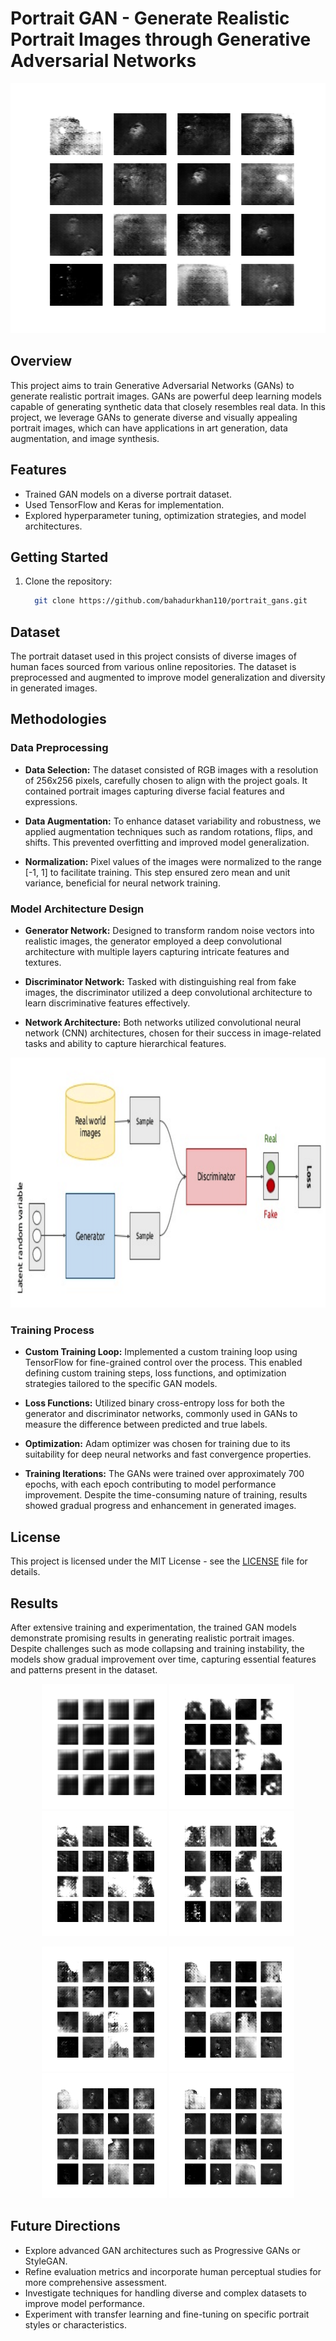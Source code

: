 # Portrait GAN - Generate Realistic Portrait Images through Generative Adversarial Networks
<p align="center">
  <img src="image_at_epoch_0640.png" alt="Generated Portraits" width="600" height="400">
</p>

## Overview
This project aims to train Generative Adversarial Networks (GANs) to generate realistic portrait images. GANs are powerful deep learning models capable of generating synthetic data that closely resembles real data. In this project, we leverage GANs to generate diverse and visually appealing portrait images, which can have applications in art generation, data augmentation, and image synthesis.

## Features
- Trained  GAN models on a diverse portrait dataset.
- Used TensorFlow and Keras for implementation.
- Explored hyperparameter tuning, optimization strategies, and model architectures.

## Getting Started
1. Clone the repository:
   ```bash
     git clone https://github.com/bahadurkhan110/portrait_gans.git
   ```


## Dataset
The portrait dataset used in this project consists of diverse images of human faces sourced from various online repositories. The dataset is preprocessed and augmented to improve model generalization and diversity in generated images.

## Methodologies

### Data Preprocessing

- **Data Selection:** The dataset consisted of RGB images with a resolution of 256x256 pixels, carefully chosen to align with the project goals. It contained portrait images capturing diverse facial features and expressions.

- **Data Augmentation:** To enhance dataset variability and robustness, we applied augmentation techniques such as random rotations, flips, and shifts. This prevented overfitting and improved model generalization.

- **Normalization:** Pixel values of the images were normalized to the range [-1, 1] to facilitate training. This step ensured zero mean and unit variance, beneficial for neural network training.

### Model Architecture Design

- **Generator Network:** Designed to transform random noise vectors into realistic images, the generator employed a deep convolutional architecture with multiple layers capturing intricate features and textures.

- **Discriminator Network:** Tasked with distinguishing real from fake images, the discriminator utilized a deep convolutional architecture to learn discriminative features effectively.

- **Network Architecture:** Both networks utilized convolutional neural network (CNN) architectures, chosen for their success in image-related tasks and ability to capture hierarchical features.
<p align="center">
  <img src="gans_arch.png" alt="Generated Portraits" width="600" height="400">
</p>

### Training Process

- **Custom Training Loop:** Implemented a custom training loop using TensorFlow for fine-grained control over the process. This enabled defining custom training steps, loss functions, and optimization strategies tailored to the specific GAN models.

- **Loss Functions:** Utilized binary cross-entropy loss for both the generator and discriminator networks, commonly used in GANs to measure the difference between predicted and true labels.

- **Optimization:** Adam optimizer was chosen for training due to its suitability for deep neural networks and fast convergence properties.

- **Training Iterations:** The GANs were trained over approximately 700 epochs, with each epoch contributing to model performance improvement. Despite the time-consuming nature of training, results showed gradual progress and enhancement in generated images.


## License
This project is licensed under the MIT License - see the [LICENSE](LICENSE) file for details.


## Results

After extensive training and experimentation, the trained GAN models demonstrate promising results in generating realistic portrait images. Despite challenges such as mode collapsing and training instability, the models show gradual improvement over time, capturing essential features and patterns present in the dataset.


<p align="center">  
  <img src="results/image_at_epoch_0001.png" alt="Generated Portraits at Epoch 100" width="200" height="200">
  <img src="results/image_at_epoch_0100.png" alt="Generated Portraits at Epoch 100" width="200" height="200">
  <img src="results/image_at_epoch_0200.png" alt="Generated Portraits at Epoch 200" width="200" height="200">
  <img src="results/image_at_epoch_0300.png" alt="Generated Portraits at Epoch 300" width="200" height="200">
</p>
<p align="center">
  <img src="results/image_at_epoch_0400.png" alt="Generated Portraits at Epoch 400" width="200" height="200">
  <img src="results/image_at_epoch_0500.png" alt="Generated Portraits at Epoch 500" width="200" height="200">
  <img src="results/image_at_epoch_0600.png" alt="Generated Portraits at Epoch 600" width="200" height="200">
  <img src="results/image_at_epoch_0639.png" alt="Generated Portraits at Epoch 639 (Final Epoch)" width="200" height="200">
</p>

## Future Directions
- Explore advanced GAN architectures such as Progressive GANs or StyleGAN.
- Refine evaluation metrics and incorporate human perceptual studies for more comprehensive assessment.
- Investigate techniques for handling diverse and complex datasets to improve model performance.
- Experiment with transfer learning and fine-tuning on specific portrait styles or characteristics.

